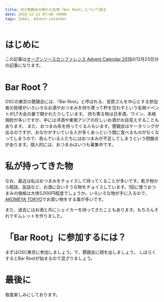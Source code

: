 ```yaml
---
title: OSC懇親会の隠れた名物「Bar Root」について語る
date: 2018-12-23 07:00 +0900
tags: Zakki, Advent-calendar
---
```


# はじめに

この記事は[オープンソースカンファレンス Advent Calendar 2018](https://adventar.org/calendars/3403403)の12月23日分の記事になります。

# Bar Root？

OSCの東京の懇親会には、「Bar Root」と呼ばれる、宮原さんを中心とする参加者の皆様がいろいろなお酒やおつまみを持ち寄って杯を交わすという名物イベントがLT大会の裏で開かれたりしています。
持ち寄る物は日本酒、ワイン、本格焼酎が多いですが、中には洋酒や東南アジアの珍しいお酒がお目見えすることもあります。
また、おつまみ系を持ってくる人もいます。懇親会はケータリングが出るのですが、おなかがすいている人が多くあっという間に食べるものがなくなってしまうので、呑んでいる人たちにはおつまみが不足してしまうという問題点があります。個人的には、おつまみはいつも募集中です。

# 私が持ってきた物

なお、最近は私はおつまみをチョイスして持ってくることが多いです。乾き物から瓶詰、缶詰など、お酒に合いそうな物をチョイスしています。1回に使うおつまみの価格は大体5,000円程度でしょうか。いろいろな物が手に入るので、[AKOMEYA TOKYO](https://www.akomeya.jp/shop/default.aspx)でお買い物をする事が多いです。

また、過去にはお酒と共にシェイカーを持ってきたこともあります。もちろんそれでギムレットを作りました。

# 「Bar Root」に参加するには？

まずはOSC東京に参加しましょう。で、懇親会に顔を出しましょう。
しばらくするとBar Rootが始まるので混ざりましょう。

# 最後に

毎度楽しみにしております。